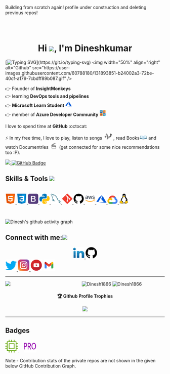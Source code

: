 Building from scratch again! profile under construction and deleting previous repos!

<!---
- 👋 Hi, I’m @Dinesh1866
- 👀 I’m interested in Web Developement, Designing, reading Books and learning new stuffs everyday
- 🌱 I’m currently learning Python,DS algo, HTML and CSS
- 💞️ I’m looking to collaborate on any skills I learned.
- 📫 How to reach me via email: ------ or via social media handle : @dinesh_sanjay_1866 on insta --->
<br></br>
<!---
Dinesh1866/Dinesh1866 is a ✨ special ✨ repository because its `README.md` (this file) appears on your GitHub profile.
You can click the Preview link to take a look at your changes.
--->
<h4 align="center"> 
  
<h1 align="center">Hi <img src="https://github.com/TheDudeThatCode/TheDudeThatCode/blob/master/Assets/Hi.gif" width="29px"/>, I'm Dineshkumar</h1>
 

[![Typing SVG](http://readme-typing-svg.herokuapp.com?color=F71E11&lines=Ambivert,Neophile%2C+love+challenges...)](https://git.io/typing-svg)
  <img width="50%" align="right" alt="Github" src="https://user-images.githubusercontent.com/60788180/131893851-b24002a3-72be-40cf-a179-7cbdff89b087.gif" />
 
👉 Founder of <strong>InsightMonkeys</strong> <br>
👉 learning <strong>DevOps tools and pipelines</strong> <br>
👉 <strong>Microsoft Learn Student </strong>  <img src="pics/azure.svg" height="20vh"> <br>
👉 member of <strong>Azure Developer Community </strong> <img src="pics/azdev.png" height="20vh"><br>

I love to spend time at <strong>GitHub</strong> :octocat:


⚡ In my free time, I love to play, listen to songs <img src="pics/songs.png" height="20vh">, read Books<img src="pics/book.jpg" height="15vh"> and watch Documentries <img src="pics/movies.png" height="20vh"> 
(get connected for some nice recommendations too :P). </h4><br>

<a href="https://github.com/Dinesh1866">
    <img src="https://komarev.com/ghpvc/?username=Dinesh1866&color=dc143c&style=plastic">
</a> 
<a href="https://github.com/Dinesh1866?tab=followers"><img src="https://img.shields.io/github/followers/Dinesh1866?label=Followers&style=social" alt="GitHub Badge"></a>

<p><h2> Skills & Tools <img src = "https://media2.giphy.com/media/QssGEmpkyEOhBCb7e1/giphy.gif?cid=ecf05e47a0n3gi1bfqntqmob8g9aid1oyj2wr3ds3mg700bl&rid=giphy.gif" width = 32px> </h2><br>
<a href= https://github.com/Dinesh1866 > <img width ='32px' src ='pics/html.svg'> </a>
<a href= https://github.com/Dinesh1866 > <img width ='32px' src ='pics/css.svg'> </a>
<a href= https://github.com/Dinesh1866 > <img width ='32px' src ='pics/bootstrap.svg'> </a>
<a href= https://github.com/Dinesh1866 > <img width ='32px' src ='pics/python.svg'> </a>
<a href= "https://www.mysql.com/"> <img width ='32px' src ='pics/mysql.svg'> </a>
<a href= "https://git-scm.com/"> <img width ='32px' src ='pics/git.svg'> </a>
<a href= "https://github.com/Dinesh1866"> <img width ='32px' src ='pics/github.svg'> </a>
<a href= "https://aws.amazon.com"> <img width ='32px' src ='pics/aws.svg'> </a>
<a href= "https://azure.microsoft.com"> <img width ='32px' src ='pics/azure.svg'> </a>
<a href= "https://cloud.google.com"> <img width ='32px' src ='pics/googlecloud.svg'> </a>
<a href= "https://www.linux.org/"> <img width ='32px' src ='pics/linux.svg'> </a></p>
<!-- <a href= https://github.com/Dinesh1866 > <img width ='32px' src ='pics/jupyter.svg'> </a> --->

<br>


![Dinesh's github activity graph](https://activity-graph.herokuapp.com/graph?username=Dinesh1866&theme=dracula)

## Connect with me:<img src='https://raw.githubusercontent.com/ShahriarShafin/ShahriarShafin/main/Assets/handshake.gif' width="100px"></h3>
<p align="left">
<div class="footer" id="top3">
  <center> 
   <a href="https://www.linkedin.com/in/dinesh-1866" class="pics"><img src="pics/linkedin.svg" height="36vh">  </a>
   <a href="https://github.com/Dinesh1866" class="pics"> <img src="pics/github.svg" height="36vh"></center></a>
    <a href="https://www.twitter.com/dinesh_1866" class="pics"><img src="pics/twitter.svg" height="36vh">  </a>
    <a href="https://www.instagram.com/dinesh_sanjay_1866" class="pics"><img src="pics/instagram.svg" height="36vh">  </a>
   <a href="https://www.youtube.com/c/Insight Monkeys" class="pics"><img src="pics/youtube.svg" height="36vh"></a>
     <a href="https://mail.google.com/mail/?view=cm&fs=1&tf=1&to=todinesh18@gmail.com" class="pics"><img src="pics/gmail.svg" height="36vh"></a>
  
  </div>
</p>

<hr/>
<img align="left" width="48%" src='https://github-readme-stats.vercel.app/api?username=Dinesh1866&show_icons=true&theme=radical&count_private=true'/>
</p>
<img align="center" width="48%" src="https://github-readme-streak-stats.herokuapp.com?user=Dinesh1866&count_private=true&theme=radical" alt="Dinesh1866"/>
 <img align="center" width="40%" src="https://github-readme-stats.vercel.app/api/top-langs/?username=Dinesh1866&count_private=true&theme=radical&layout=compact" alt="Dinesh1866" />
 
 <p align="center"> 
 
<div align="center">
  <h4>🏆 Github Profile Trophies</h4>
  <a href="https://github.com/ryo-ma/github-profile-trophy">
   <img src="https://github-profile-trophy.vercel.app/?username=Dinesh1866&theme=monokai&row=1&column=8">
  </a>
</div><hr>


## Badges
<a href='https://docs.github.com/en/developers'><img src='https://raw.githubusercontent.com/acervenky/animated-github-badges/master/assets/devbadge.gif' width='40' height='40'>
</a> <a href='https://education.github.com/pack'><img src='https://raw.githubusercontent.com/acervenky/animated-github-badges/master/assets/pro.gif' width='40' height='40'></a> 


Note:- Contribution stats of the private repos are not shown in the given below GitHub Contribution Graph.
